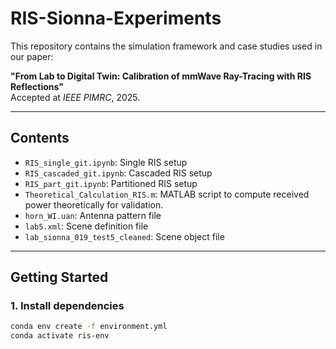 # RIS-Sionna-Experiments

This repository contains the simulation framework and case studies used in our paper:  

**"From Lab to Digital Twin: Calibration of mmWave Ray-Tracing with RIS Reflections"**  
Accepted at *IEEE PIMRC*, 2025.  

-------

## Contents

  - `RIS_single_git.ipynb`: Single RIS setup  
  - `RIS_cascaded_git.ipynb`: Cascaded RIS setup  
  - `RIS_part_git.ipynb`: Partitioned RIS setup  
  - `Theoretical_Calculation_RIS.m`: MATLAB script to compute received power theoretically for validation.  
  - `horn_WI.uan`: Antenna pattern file  
  - `lab5.xml`: Scene definition file  
  - `lab_sionna_019_test5_cleaned`: Scene object file
--------

## Getting Started

### 1. Install dependencies
```bash
conda env create -f environment.yml
conda activate ris-env
